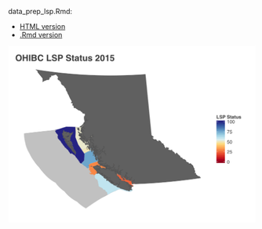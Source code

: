 data_prep_lsp.Rmd:
* [HTML version](https://rawgit.com/OHI-Science/ohibc/master/lsp/data_prep_lsp.html)
* [.Rmd version](https://github.com/OHI-Science/ohibc/blob/master/lsp/data_prep_lsp.Rmd)

![OHIBC 2015: LSP](https://github.com/OHI-Science/ohibc/blob/master/lsp/data_prep_lsp_files/figure-html/plot%20scores%20as%20polygons-3.png)
